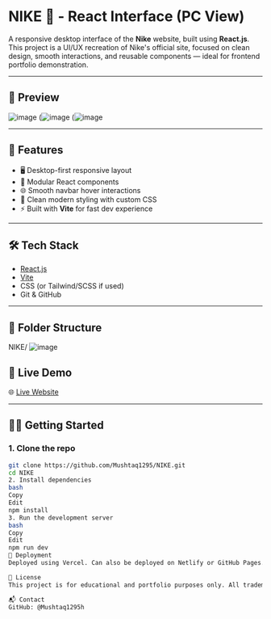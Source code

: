 

# NIKE 👟 - React Interface (PC View)

A responsive desktop interface of the **Nike** website, built using **React.js**. This project is a UI/UX recreation of Nike's official site, focused on clean design, smooth interactions, and reusable components — ideal for frontend portfolio demonstration.

---

## 📸 Preview



![image](https://github.com/user-attachments/assets/9aa8433d-28a5-4a9d-bec5-cd8fffb404f9)
(![image](https://github.com/user-attachments/assets/d1f99cc0-27cd-4a7d-a92a-29b9c62f2675)
(![image](https://github.com/user-attachments/assets/fb839cdf-4134-48fb-920c-22a2cd1799d2)


---

## 🚀 Features

- 🖥️ Desktop-first responsive layout
- 🧩 Modular React components
- 🌐 Smooth navbar hover interactions
- 🎨 Clean modern styling with custom CSS
- ⚡ Built with **Vite** for fast dev experience

---

## 🛠️ Tech Stack

- [React.js](https://reactjs.org/)
- [Vite](https://vitejs.dev/)
- CSS (or Tailwind/SCSS if used)
- Git & GitHub

---

## 📂 Folder Structure



NIKE/
![image](https://github.com/user-attachments/assets/de295126-1b96-4e12-81e6-00959b762c95)

## 🔗 Live Demo

🌐 <a href="https://nike-livid-sigma.vercel.app/" target="_blank">Live Website</a>

---

## 🧑‍💻 Getting Started

### 1. Clone the repo

```bash
git clone https://github.com/Mushtaq1295/NIKE.git
cd NIKE
2. Install dependencies
bash
Copy
Edit
npm install
3. Run the development server
bash
Copy
Edit
npm run dev
🚀 Deployment
Deployed using Vercel. Can also be deployed on Netlify or GitHub Pages.

📜 License
This project is for educational and portfolio purposes only. All trademarks and assets related to Nike are the property of Nike, Inc.

📬 Contact
GitHub: @Mushtaq1295h
